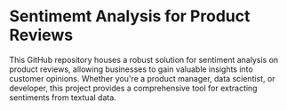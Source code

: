 # Sentimemt Analysis for Product Reviews
 This GitHub repository houses a robust solution for sentiment analysis on product reviews, allowing businesses to gain valuable insights into customer opinions. Whether you're a product manager, data scientist, or developer, this project provides a comprehensive tool for extracting sentiments from textual data.
